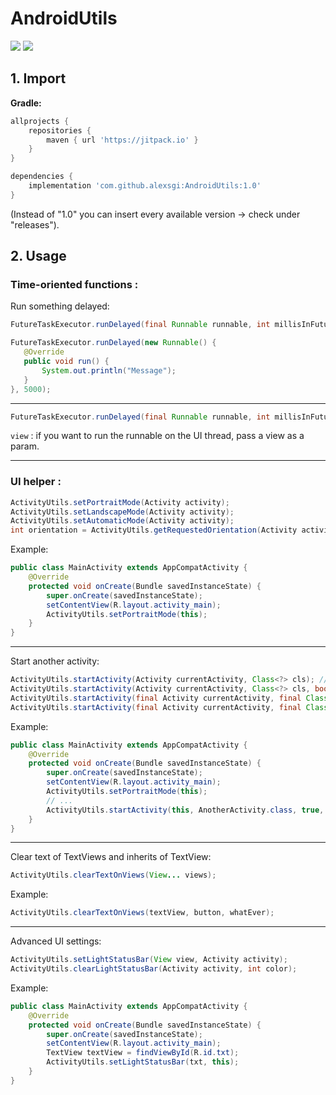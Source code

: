 
# AndroidUtils
[![](https://jitpack.io/v/alexsgi/AndroidUtils.svg)](https://jitpack.io/#alexsgi/AndroidUtils) [![](https://jitci.com/gh/alexsgi/androidutils/svg)](https://jitci.com/gh/alexsgi/androidutils)

## 1. Import

**Gradle:**
```gradle
allprojects {
	repositories {
		maven { url 'https://jitpack.io' }
	}
}
```
```gradle
dependencies {
	implementation 'com.github.alexsgi:AndroidUtils:1.0'
}
```
(Instead of "1.0" you can insert every available version → check under "releases").

## 2. Usage

 ###  Time-oriented functions :
 
 Run something delayed:
 ```java
FutureTaskExecutor.runDelayed(final Runnable runnable, int millisInFuture);
```
 ```java
FutureTaskExecutor.runDelayed(new Runnable() {
	@Override
    public void run() {
	    System.out.println("Message");
    }
}, 5000);
```
____________________
```java
FutureTaskExecutor.runDelayed(final Runnable runnable, int millisInFuture, final View view);
```
```view``` : if you want to run the runnable on the UI thread, pass a view as a param.

---

###  UI helper :
```java
ActivityUtils.setPortraitMode(Activity activity);
ActivityUtils.setLandscapeMode(Activity activity);
ActivityUtils.setAutomaticMode(Activity activity);
int orientation = ActivityUtils.getRequestedOrientation(Activity activity);
```
Example:
```java
public class MainActivity extends AppCompatActivity {
	@Override  
	protected void onCreate(Bundle savedInstanceState) {  
	    super.onCreate(savedInstanceState);  
		setContentView(R.layout.activity_main);  
		ActivityUtils.setPortraitMode(this);  
	}
}
```

---
Start another activity:
```java
ActivityUtils.startActivity(Activity currentActivity, Class<?> cls); // equal to startActivity(Intent intent)
ActivityUtils.startActivity(Activity currentActivity, Class<?> cls, boolean finishActivity); // (if true: activity.finish() called after intent)
ActivityUtils.startActivity(final Activity currentActivity, final Class<?> cls, int delay); // starts intent with a delay (in ms)
ActivityUtils.startActivity(final Activity currentActivity, final Class<?> cls, boolean finishActivity, int delay); // starts intent with a delay (in ms) and if finishActivity == true: activity.finish() called
```
Example:
```java
public class MainActivity extends AppCompatActivity {
	@Override  
	protected void onCreate(Bundle savedInstanceState) {  
	    super.onCreate(savedInstanceState);  
		setContentView(R.layout.activity_main);  
		ActivityUtils.setPortraitMode(this);  
		// ...
		ActivityUtils.startActivity(this, AnotherActivity.class, true, 5000);
	}
}
```
---
Clear text of TextViews and inherits of TextView:
```java
ActivityUtils.clearTextOnViews(View... views);
```
Example:
```java
ActivityUtils.clearTextOnViews(textView, button, whatEver);
```
---
Advanced UI settings:
```java
ActivityUtils.setLightStatusBar(View view, Activity activity);
ActivityUtils.clearLightStatusBar(Activity activity, int color);
```
Example:
```java
public class MainActivity extends AppCompatActivity {
	@Override  
	protected void onCreate(Bundle savedInstanceState) {  
	    super.onCreate(savedInstanceState);  
		setContentView(R.layout.activity_main);  
		TextView textView = findViewById(R.id.txt);
		ActivityUtils.setLightStatusBar(txt, this);
	}
}
```
